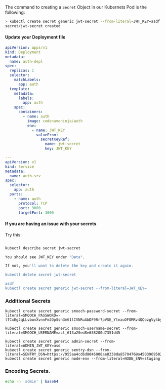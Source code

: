 The command to creating a `Secret` Object in our Kubernets Pod is the following:

```bash
> kubectl create secret generic jwt-secret --from-literal=JWT_KEY=asdf
secret/jwt-secret created
```

#### Update your Deployment file

```yml
apiVersion: apps/v1
kind: Deployment
metadata:
  name: auth-depl
spec:
  replicas: 1
  selector:
    matchLabels:
      app: auth
  template:
    metadata:
      labels:
        app: auth
    spec:
      containers:
        - name: auth
          image: codenameninja/auth
          env:
            - name: JWT_KEY
              valueFrom:
                secretKeyRef:
                  name: jwt-secret
                  key: JWT_KEY

---
apiVersion: v1
kind: Service
metadata:
  name: auth-srv
spec:
  selector:
    app: auth
  ports:
    - name: auth
      protocol: TCP
      port: 3000
      targetPort: 3000
```

#### If you are having an issue with your secrets

Try this:

```bash

kubectl describe secret jwt-secret

You should see JWT_KEY under "Data".

If not, you'll want to delete the key and create it again.

kubectl delete secret jwt-secret

asdf
kubectl create secret generic jwt-secret --from-literal=JWT_KEY=
```

### Additional Secrets

```
kubectl create secret generic smooch-password-secret --from-literal=SMOOCH_PASSWORD=-tTCxEg2qLLvbuvXvnnFm2OpSsn3m61lIVNRuAbDF9Rr7pVSE_YtnauOFOMRv4QQozgVy4byI4ONXGMxCsjhtw

kubectl create secret generic smooch-username-secret --from-literal=SMOOCH_USERNAME=act_613a20ed8e638200d7351d45

kubectl create secret generic admin-secret --from-literal=ADMIN_JWT_KEY=asd
kubectl create secret generic sentry-dsn --from-literal=SENTRY_DSN=https://955aa4cd6d8046008ae8338da8570476@o4503969502855168.ingest.sentry.io/4503969828241408
kubectl create secret generic node-env --from-literal=NODE_ENV=staging
```

### Encoding Secrets.

```bash
echo -n 'admin' | base64
```

